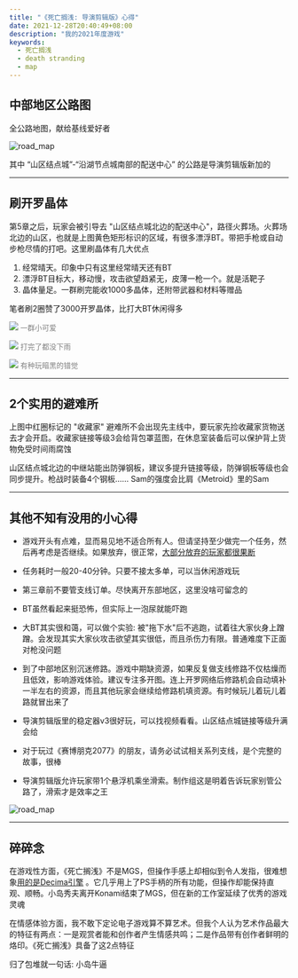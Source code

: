 ```yaml
---
title: "《死亡搁浅: 导演剪辑版》心得"
date: 2021-12-28T20:40:49+08:00
description: "我的2021年度游戏"
keywords:
  - 死亡搁浅
  - death stranding
  - map
---
```


## 中部地区公路图

全公路地图，献给基线爱好者

![road_map](/img/death_stranding/road_map.jpeg)

其中 “山区结点城”-“沿湖节点城南部的配送中心” 的公路是导演剪辑版新加的

---

## 刷开罗晶体

第5章之后，玩家会被引导去 "山区结点城北边的配送中心"，路径火葬场。火葬场北边的山区，也就是上图黄色矩形标识的区域，有很多漂浮BT。带把手枪或自动步枪尽情的打吧。这里刷晶体有几大优点
1. 经常晴天。印象中只有这里经常晴天还有BT
2. 漂浮BT目标大，移动慢，攻击欲望趋紧无，皮薄一枪一个。就是活靶子
3. 晶体量足。一群刷完能收1000多晶体，还附带武器和材料等赠品

笔者刷2圈赞了3000开罗晶体，比打大BT休闲得多

![](/img/death_stranding/bts.jpeg)
<font color=gray size=2>一群小可爱</font>

![](/img/death_stranding/crystal.jpeg)
<font color=gray size=2>打完了都没下雨</font>

![](/img/death_stranding/loot.jpeg)
<font color=gray size=2>有种玩暗黑的错觉</font>

---

## 2个实用的避难所

上图中红圈标记的 "收藏家" 避难所不会出现先主线中，要玩家先捡收藏家货物送去才会开启。收藏家链接等级3会给背包罩蓝图，在休息室装备后可以保护背上货物免受时间雨腐蚀

山区结点城北边的中继站能出防弹钢板，建议多提升链接等级，防弹钢板等级也会同步提升。枪战时装备4个钢板…… Sam的强度会比肩《Metroid》里的Sam

---

## 其他不知有没用的小心得

* 游戏开头有点难，显而易见地不适合所有人。但请坚持至少做完一个任务，然后再考虑是否继续。如果放弃，很正常，[大部分放弃的玩家都很果断]((https://www.gcores.com/articles/117931))

* 任务耗时一般20-40分钟。只要不接太多单，可以当休闲游戏玩

* 第三章前不要管支线订单。尽快离开东部地区，这里没啥可留念的

* BT虽然看起来挺恐怖，但实际上一泡尿就能吓跑

* 大BT其实很和蔼，可以做个实验: 被"拖下水"后不逃跑，试着往大家伙身上蹭蹭。会发现其实大家伙攻击欲望其实很低，而且杀伤力有限。普通难度下正面对枪没问题

* 到了中部地区别沉迷修路。游戏中期缺资源，如果反复做支线修路不仅枯燥而且低效，影响游戏体验。建议专注多开图。连上开罗网络后修路机会自动填补一半左右的资源，而且其他玩家会继续给修路机填资源。有时候玩儿着玩儿着路就冒出来了

* 导演剪辑版里的稳定器v3很好玩，可以找视频看看。山区结点城链接等级升满会给

* 对于玩过《赛博朋克2077》的朋友，请务必试试相关系列支线，是个完整的故事，很棒

* 导演剪辑版允许玩家带1个悬浮机乘坐滑索。制作组这是明着告诉玩家别管公路了，滑索才是效率之王

![road_map](/img/death_stranding/waterfall.jpeg)

---

## 碎碎念

在游戏性方面，《死亡搁浅》不是MGS，但操作手感上却相似到令人发指，很难想象[用的是Decima引擎](https://www.gcores.com/articles/115833) 。它几乎用上了PS手柄的所有功能，但操作却能保持直观、顺畅。小岛秀夫离开Konami结束了MGS，但在新的工作室延续了优秀的游戏灵魂

在情感体验方面，我不敢下定论电子游戏算不算艺术。但我个人认为艺术作品最大的特征有两点：一是观赏者能和创作者产生情感共鸣；二是作品带有创作者鲜明的烙印。《死亡搁浅》具备了这2点特征

归了包堆就一句话: 小岛牛逼
